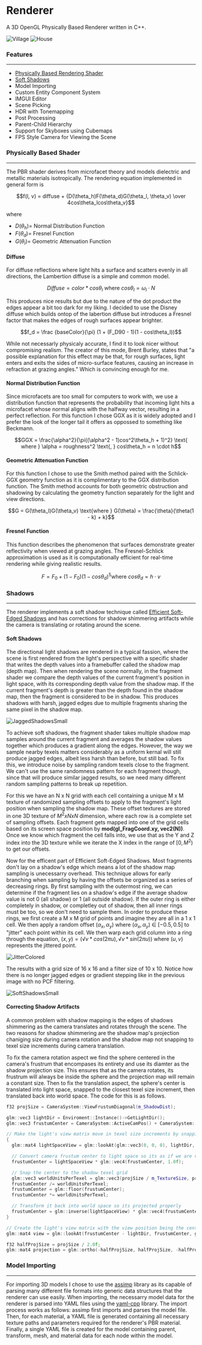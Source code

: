 # Renderer
A 3D OpenGL Physically Based Renderer written in C++.

![Village](https://github.com/user-attachments/assets/45f6fb97-62dc-4435-b2b2-9320fac69945)
![House](https://github.com/user-attachments/assets/01192669-82f7-42df-ab93-0a3f002496c0)

### Features
---
* [Physically Based Rendering Shader](#phsically-based-shader)
* [Soft Shadows](#shadows)
* Model Importing
* Custom Entity Component System
* IMGUI Editor
* Scene Picking
* HDR with Tonemapping
* Post Processing
* Parent-Child Hierarchy
* Support for Skyboxes using Cubemaps
* FPS Style Camera for Viewing the Scene

### Physically Based Shader
---
The PBR shader derives from microfacet theory and models dielectric and metallic materials isotropically.
The rendering equation implemented in general form is

$$f(l, v) = diffuse + {D(\theta_h)F(\theta_d)G(\theta_l, \theta_v) \over 4cos\theta_lcos\theta_v}$$

where 
* $D(\theta_h) =$ Normal Distribution Function
* $F(\theta_d) =$ Fresnel Function
* $G(\theta_l) =$ Geometric Attenuation Function

#### Diffuse
For diffuse reflections where light hits a surface and scatters evenly in all directions, the Lambertion diffuse is a simple and common model.

$$Diffuse = color * cos\theta_l \text{  where } cos\theta_l=\omega_l \cdot N$$

This produces nice results but due to the nature of the dot product the edges appear a bit too dark for my liking. I decided to use the Disney diffuse which builds ontop of the labertion diffuse but introduces a Fresnel factor that makes the edges of rough surfaces appear brighter.

$$f_d = \frac {baseColor}{\pi} (1 + (F_D90 - 1)(1 - cos\theta_l))$$

While not necessarly physicaly accurate, I find it to look nicer without compromising realism. The creator of this mode, Brent Burley, states that "a possible explanation for this effect may be that, for rough surfaces, light enters and exits the sides of micro-surface features, causing an increase in refraction at grazing angles." Which is convincing enough for me.

#### Normal Distribution Function
Since microfacets are too small for computers to work with, we use a distribution function that represents the probability that incoming light hits a microfacet whose normal aligns with the halfway vector, resulting in a perfect reflection. For this function I chose GGX as it is widely adopted and I prefer the look of the longer tail it offers as oppossed to something like Beckmann. 

$$GGX = \frac{\alpha^2}{\pi((\alpha^2 - 1)cos^2\theta_h + 1)^2} \text{  where } \alpha = roughness^2 \text{, } cos\theta_h = n \cdot h$$

#### Geometric Attenuation Function
For this function I chose to use the Smith method paired with the Schlick-GGX geometry function as it is complimentary to the GGX distribution function. The Smith method accounts for both geometric obstruction and shadowing by calculating the geometry function separately for the light and view directions.

$$G = G(\theta_l)G(\theta_v) \text{where } G(\theta) = \frac{\theta}{\theta(1 - k) + k}$$

#### Fresnel Function
This function describes the phenomenon that surfaces demonstrate greater reflectivity when viewed at grazing angles. The Fresnel-Schlick approximation is used as it is computationally efficient for real-time rendering while giving realistic results.

$$F = F_0 + (1 - F_0)(1 - cos\theta_d)^5 \text{where } cos\theta_d = h \cdot v$$

### Shadows
---
The renderer implements a soft shadow technique called [Efficient Soft-Edged Shadows](https://developer.nvidia.com/gpugems/gpugems2/part-ii-shading-lighting-and-shadows/chapter-17-efficient-soft-edged-shadows-using) and has corrections for shadow shimmering artifacts while the camera is translating or rotating around the scene.

#### Soft Shadows
The directional light shadows are rendered in a typical fassion, where the scene is first rendered from the light's perspective with a specific shader that writes the depth values into a framebuffer called the shadow map (depth map). Then when rendering the scene normally, in the fragment shader we compare the depth values of the current fragment's position in light space, with its corresponding depth value from the shadow map. If the current fragment's depth is greater than the depth found in the shadow map, then the fragment is considered to be in shadow. This produces shadows with harsh, jagged edges due to multiple fragments sharing the same pixel in the shadow map.

![JaggedShadowsSmall](https://github.com/user-attachments/assets/8d7ef0b9-85c7-428e-8064-6e0f504d5ae9)

To achieve soft shadows, the fragment shader takes multiple shadow map samples around the current fragment and averages the shadow values together which produces a gradient along the edges. However, the way we sample nearby texels matters considerably as a uniform kernal will still produce jagged edges, albeit less harsh than before, but still bad. To fix this, we introduce noise by sampling random texels close to the fragment. We can't use the same randomness pattern for each fragment though, since that will produce similar jagged results, so we need many different random sampling patterns to break up repetition.

For this we have an N x N grid with each cell containing a unique M x M texture of randomized sampling offsets to apply to the fragment's light position when sampling the shadow map. These offset textures are stored in one 3D texture of $M^2 x N x N$ dimension, where each row is a complete set of sampling offsets. Each fragment gets mapped into one of the grid cells based on its screen space position by **mod(gl_FragCoord.xy, vec2(N))**. Once we know which fragment the cell falls into, we use that as the Y and Z index into the 3D texture while we iterate the X index in the range of $[0, M^2)$ to get our offsets.

Now for the efficent part of Efficient Soft-Edged Shadows. Most fragments don't lay on a shadow's edge which means a lot of the shadow map sampling is unecessarry overhead. This technique allows for early branching when sampling by having the offsets be organized as a series of decreasing rings. By first sampling with the outermost ring, we can determine if the fragment lies on a shadow's edge if the average shadow value is not 0 (all shadow) or 1 (all outside shadow). If the outer ring is either completely in shadow, or completley out of shadow, then all inner rings must be too, so we don't need to sample them. In order to produce these rings, we first create a M x M grid of points and imagine they are all in a 1 x 1 cell. We then apply a random offset $(\alpha_x, \alpha_y)$ where $(\alpha_x, \alpha_y)$ ∈ $[-0.5, 0.5]$ to "jitter" each point within its cell. We then warp each grid column into a ring through the equation, $(x, y) = (√v * cos(2 \pi u), √v * sin(2 \pi u))$ where $(u, v)$ represents the jittered point.

![JitterColored](https://github.com/user-attachments/assets/4c0a20d0-49c5-4016-903d-6f5f112bed77)

The results with a grid size of 16 x 16 and a filter size of 10 x 10. Notice how there is no longer jagged edges or gradient stepping like in the previous image with no PCF filtering.

![SoftShadowsSmall](https://github.com/user-attachments/assets/a663fe3e-77fb-41f2-a34c-5546dd71e936)

#### Correcting Shadow Artifacts
A common problem with shadow mapping is the edges of shadows shimmering as the camera translates and rotates through the scene. The two reasons for shadow shimmering are the shadow map's projection chaniging size during camera rotation and the shadow map not snapping to texel size increments during camera translation.

To fix the camera rotation aspect we find the sphere centered in the camera's frustrum that encompases its entirety and use its diamter as the shadow projection size. This ensures that as the camera rotates, its frustrum will always be inside the sphere and the projection map will remain a constant size. Then to fix the translation aspect, the sphere's center is translated into light space, snapped to the closest texel size increment, then translated back into world space. The code for this is as follows.
```cpp
f32 projSize = CameraSystem::ViewFrustumDiagonal(m_ShadowDist);

glm::vec3 lightDir = Enviroment::Instance()->GetLightDir();
glm::vec3 frustumCenter = CameraSystem::ActiveCamPos() + CameraSystem::ActiveCamForward() * (m_ShadowDist / 2.0f);

// Make the light's view matrix move in texel size increments by snapping the frustum center.
{
  glm::mat4 lightSpaceView = glm::lookAt(glm::vec3(0, 0, 0), lightDir, glm::vec3(0, 1, 0));

  // Convert camera frustum center to light space so its as if we are viewing it from the lights perspective.
  frustumCenter = lightSpaceView * glm::vec4(frustumCenter, 1.0f);

  // Snap the center to the shadow texel grid
  glm::vec3 worldUnitsPerTexel = glm::vec3(projSize / m_TextureSize, projSize / m_TextureSize, 1.0f);
  frustumCenter /= worldUnitsPerTexel;
  frustumCenter = glm::floor(frustumCenter);
  frustumCenter *= worldUnitsPerTexel;

  // Transform it back into world space so its projected properly
  frustumCenter = glm::inverse(lightSpaceView) * glm::vec4(frustumCenter, 1.0f);
}

// Create the light's view matrix with the view position being the center of the camera's frustum.
glm::mat4 view = glm::lookAt(frustumCenter - lightDir, frustumCenter, glm::vec3(0, 1, 0));

f32 halfProjSize = projSize / 2.0f;
glm::mat4 projection = glm::ortho(-halfProjSize, halfProjSize, -halfProjSize, halfProjSize, -projSize, projSize);
```

### Model Importing
---
For importing 3D models I chose to use the [assimp](https://github.com/assimp/assimp) library as its capable of parsing many different file formats into generic data structures that the renderer can use easily. When importing, the necessarry model data for the renderer is parsed into YAML files using the [yaml-cpp](https://github.com/jbeder/yaml-cpp) library. The import process works as follows: assimp first imports and parses the model file. Then, for each material, a YAML file is generated containing all necessary texture paths and parameters required for the renderer's PBR material. Finally, a single YAML file is created for the model containing parent, transform, mesh, and material data for each node within the model. 















